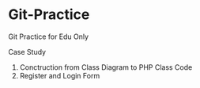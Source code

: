 # Git-Practice
Git Practice for Edu Only


Case Study
1. Conctruction from Class Diagram to PHP Class Code
2. Register and Login Form
